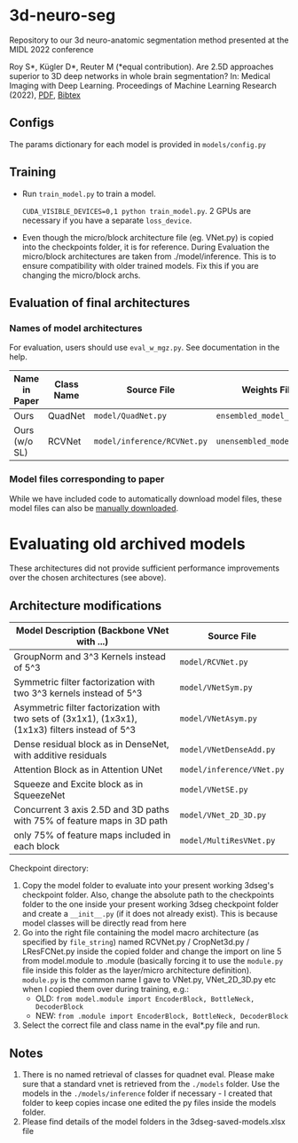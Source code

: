 # 3d-neuro-seg
Repository to our 3d neuro-anatomic segmentation method presented at the MIDL 2022 conference

Roy S*, Kügler D*, Reuter M (*equal contribution). Are 2.5D approaches superior to 3D deep networks in whole brain segmentation? In: Medical Imaging with Deep Learning. Proceedings of Machine Learning Research (2022), [PDF](https://openreview.net/forum?id=Ob62JPB_CDF), [Bibtex](res/citation.bib)

## Configs
The params dictionary for each model is provided in `models/config.py`

## Training

- Run `train_model.py` to train a model.

  `CUDA_VISIBLE_DEVICES=0,1 python train_model.py`. 2 GPUs are necessary if you have a separate `loss_device`.

- Even though the micro/block architecture file (eg. VNet.py) is copied into the checkpoints folder, it is for reference. 
During Evaluation the micro/block architectures are taken from ./model/inference. This is to ensure compatibility with older trained models. Fix this if you are 
changing the micro/block archs.

## Evaluation of final architectures

### Names of model architectures
For evaluation, users should use `eval_w_mgz.py`. See documentation in the help.

| Name in Paper             | Class Name   | Source File                 | Weights File                |
|---------------------------|--------------|-----------------------------|-----------------------------|
| Ours                      | QuadNet      | `model/QuadNet.py`          | `ensembled_model_<index>`   |
| Ours (w/o SL)             | RCVNet       | `model/inference/RCVNet.py` | `unensembled_model`         |

### Model files corresponding to paper
While we have included code to automatically download model files, these model files can also be [manually downloaded](https://b2share.fz-juelich.de/records/67dfccf54c75492388f038128aa4c687).


# Evaluating old archived models
These architectures did not provide sufficient performance improvements over the chosen architectures (see above).

## Architecture modifications 

| Model Description (Backbone VNet with ...)                                                        | Source File               |
|---------------------------------------------------------------------------------------------------|---------------------------|
| GroupNorm and 3^3 Kernels instead of 5^3                                                          | `model/RCVNet.py`         |
| Symmetric filter factorization with two 3^3 kernels instead of 5^3                                | `model/VNetSym.py`        |
| Asymmetric filter factorization with two sets of (3x1x1), (1x3x1), (1x1x3) filters instead of 5^3 | `model/VNetAsym.py`       |
| Dense residual block as in DenseNet, with additive residuals                                      | `model/VNetDenseAdd.py`   |
| Attention Block as in Attention UNet                                                              | `model/inference/VNet.py` |
| Squeeze and Excite block as in SqueezeNet                                                         | `model/VNetSE.py`         |
| Concurrent 3 axis 2.5D and 3D paths with 75% of feature maps in 3D path                           | `model/VNet_2D_3D.py`     |
| only 75% of feature maps included in each block                                                   | `model/MultiResVNet.py`   |

Checkpoint directory:
1. Copy the model folder to evaluate into your present working 3dseg's checkpoint folder. Also, change the absolute path to the checkpoints folder to the one inside your present working 3dseg checkpoint folder and create a `__init__.py` (if it does not already exist). This is because model classes will be directly read from here
2. Go into the right file containing the model macro architecture (as specified by `file_string`) named RCVNet.py / CropNet3d.py / LResFCNet.py inside the copied folder and change the import on line 5 from model.module to .module (basically forcing it to use the `module.py` file inside this folder as the layer/micro architecture definition). `module.py` is the common name I gave to VNet.py, VNet_2D_3D.py etc when I copied them over during training, e.g.:
    - OLD: `from model.module import EncoderBlock, BottleNeck, DecoderBlock `
    - NEW: `from .module import EncoderBlock, BottleNeck, DecoderBlock` 
3. Select the correct file and class name in the eval*.py file and run.

## Notes

1. There is no named retrieval of classes for quadnet eval. Please make sure that a standard vnet is retrieved from the `./models` folder. Use the models in the `./models/inference` folder if necessary - I created that folder to keep copies incase one edited the py files inside the models folder.
2. Please find details of the model folders in the 3dseg-saved-models.xlsx file